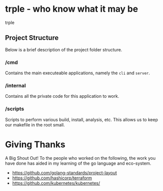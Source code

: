 # trple - who know what it may be
trple

## Project Structure

Below is a brief description of the project folder structure. 

### /cmd

Contains the main executeable applications, namely the `cli` and `server`.

### /internal

Contains all the private code for this application to work.

### /scripts

Scripts to perform various build, install, analysis, etc. This allows us to keep our makefile in the root small.

# Giving Thanks
A Big Shout Out! To the people who worked on the following, the work you have done has aided in my learning of the go language and eco-system. 

- https://github.com/golang-standards/project-layout
- https://github.com/hashicorp/terraform
- https://github.com/kubernetes/kubernetes/

